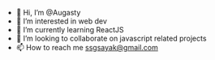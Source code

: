 - 👋 Hi, I’m @Augasty
- 👀 I’m interested in web dev
- 🌱 I’m currently learning ReactJS
- 💞️ I’m looking to collaborate on javascript related projects
- 📫 How to reach me ssgsayak@gmail.com

<!---
Augasty/Augasty is a ✨ special ✨ repository because its `README.md` (this file) appears on your GitHub profile.
You can click the Preview link to take a look at your changes.
--->
